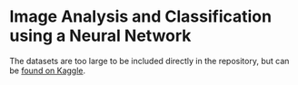 # Image Analysis and Classification using a Neural Network
The datasets are too large to be included directly in the repository, but can be [found on Kaggle](https://www.kaggle.com/c/modified-mnist).